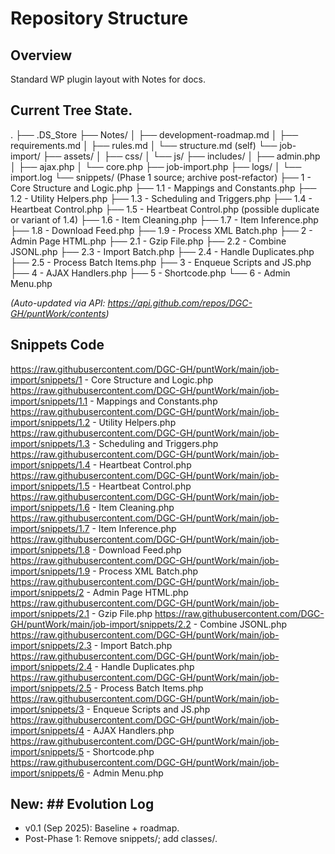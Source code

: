 # Repository Structure

## Overview
Standard WP plugin layout with Notes for docs.

## Current Tree State.
.
├── .DS_Store
├── Notes/
│   ├── development-roadmap.md
│   ├── requirements.md
│   ├── rules.md
│   └── structure.md  (self)
└── job-import/
├── assets/
│   ├── css/
│   └── js/
├── includes/
│   ├── admin.php
│   ├── ajax.php
│   └── core.php
├── job-import.php
├── logs/
│   └── import.log
└── snippets/  (Phase 1 source; archive post-refactor)
        ├── 1 - Core Structure and Logic.php
        ├── 1.1 - Mappings and Constants.php
        ├── 1.2 - Utility Helpers.php
        ├── 1.3 - Scheduling and Triggers.php
        ├── 1.4 - Heartbeat Control.php
        ├── 1.5 - Heartbeat Control.php (possible duplicate or variant of 1.4)
        ├── 1.6 - Item Cleaning.php
        ├── 1.7 - Item Inference.php
        ├── 1.8 - Download Feed.php
        ├── 1.9 - Process XML Batch.php
        ├── 2 - Admin Page HTML.php
        ├── 2.1 - Gzip File.php
        ├── 2.2 - Combine JSONL.php
        ├── 2.3 - Import Batch.php
        ├── 2.4 - Handle Duplicates.php
        ├── 2.5 - Process Batch Items.php
        ├── 3 - Enqueue Scripts and JS.php
        ├── 4 - AJAX Handlers.php
        ├── 5 - Shortcode.php
        └── 6 - Admin Menu.php

*(Auto-updated via API: https://api.github.com/repos/DGC-GH/puntWork/contents)*


## Snippets Code
https://raw.githubusercontent.com/DGC-GH/puntWork/main/job-import/snippets/1 - Core Structure and Logic.php
https://raw.githubusercontent.com/DGC-GH/puntWork/main/job-import/snippets/1.1 - Mappings and Constants.php
https://raw.githubusercontent.com/DGC-GH/puntWork/main/job-import/snippets/1.2 - Utility Helpers.php
https://raw.githubusercontent.com/DGC-GH/puntWork/main/job-import/snippets/1.3 - Scheduling and Triggers.php
https://raw.githubusercontent.com/DGC-GH/puntWork/main/job-import/snippets/1.4 - Heartbeat Control.php
https://raw.githubusercontent.com/DGC-GH/puntWork/main/job-import/snippets/1.5 - Heartbeat Control.php
https://raw.githubusercontent.com/DGC-GH/puntWork/main/job-import/snippets/1.6 - Item Cleaning.php
https://raw.githubusercontent.com/DGC-GH/puntWork/main/job-import/snippets/1.7 - Item Inference.php
https://raw.githubusercontent.com/DGC-GH/puntWork/main/job-import/snippets/1.8 - Download Feed.php
https://raw.githubusercontent.com/DGC-GH/puntWork/main/job-import/snippets/1.9 - Process XML Batch.php
https://raw.githubusercontent.com/DGC-GH/puntWork/main/job-import/snippets/2 - Admin Page HTML.php
https://raw.githubusercontent.com/DGC-GH/puntWork/main/job-import/snippets/2.1 - Gzip File.php
https://raw.githubusercontent.com/DGC-GH/puntWork/main/job-import/snippets/2.2 - Combine JSONL.php
https://raw.githubusercontent.com/DGC-GH/puntWork/main/job-import/snippets/2.3 - Import Batch.php
https://raw.githubusercontent.com/DGC-GH/puntWork/main/job-import/snippets/2.4 - Handle Duplicates.php
https://raw.githubusercontent.com/DGC-GH/puntWork/main/job-import/snippets/2.5 - Process Batch Items.php
https://raw.githubusercontent.com/DGC-GH/puntWork/main/job-import/snippets/3 - Enqueue Scripts and JS.php
https://raw.githubusercontent.com/DGC-GH/puntWork/main/job-import/snippets/4 - AJAX Handlers.php
https://raw.githubusercontent.com/DGC-GH/puntWork/main/job-import/snippets/5 - Shortcode.php
https://raw.githubusercontent.com/DGC-GH/puntWork/main/job-import/snippets/6 - Admin Menu.php


## New: ## Evolution Log
- v0.1 (Sep 2025): Baseline + roadmap.
- Post-Phase 1: Remove snippets/; add classes/.
